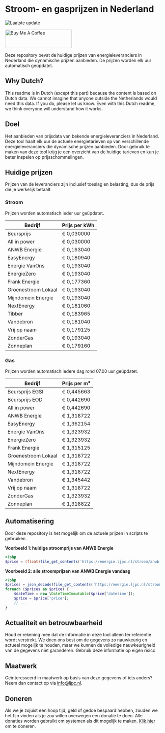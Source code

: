# Stroom- en gasprijzen in Nederland

![Laatste update](https://img.shields.io/badge/laatste%20update-2025--03--04%2011%3A00%20CET-brightgreen)

<a href="https://www.buymeacoffee.com/Lars-" target="_blank"><img src="https://cdn.buymeacoffee.com/buttons/v2/default-orange.png" alt="Buy Me A Coffee" height="60" style="height: 60px !important;width: 217px !important;" ></a>

Deze repository bevat de huidige prijzen van energieleveranciers in Nederland die dynamische prijzen aanbieden. De prijzen worden elk uur automatisch geüpdatet.

## Why Dutch?

This readme is in Dutch (except this part) because the content is based on Dutch data. We cannot imagine that anyone outside the Netherlands would need this data. If you do, please let us know. Even with this Dutch readme, we think
everyone will understand how it works.

## Doel

Het aanbieden van prijsdata van bekende energieleveranciers in Nederland. Deze tool haalt elk uur de actuele energietarieven op van verschillende energieleveranciers die dynamische prijzen aanbieden. Door gebruik te maken van deze tool
krijg je een overzicht van de huidige tarieven en kun je beter inspelen op prijsschommelingen.

## Huidige prijzen

Prijzen van de leveranciers zijn inclusief toeslag en belasting, dus de prijs die je werkelijk betaalt.

### Stroom

Prijzen worden automatisch ieder uur geüpdatet.

 Bedrijf | Prijs per kWh 
---------|---------------
Beursprijs | € 0,030000
All in power | € 0,030000
ANWB Energie | € 0,193040
EasyEnergy | € 0,180940
Energie VanOns | € 0,193040
EnergieZero | € 0,193040
Frank Energie | € 0,177360
Groenestroom Lokaal | € 0,193040
Mijndomein Energie | € 0,193040
NextEnergy | € 0,181060
Tibber | € 0,183965
Vandebron | € 0,181040
Vrij op naam | € 0,179125
ZonderGas | € 0,193040
Zonneplan | € 0,179160


### Gas

Prijzen worden automatisch iedere dag rond 07.00 uur geüpdatet.

 Bedrijf | Prijs per m³ 
---------|--------------
Beursprijs EGSI | € 0,445663
Beursprijs EOD | € 0,442690
All in power | € 0,442690
ANWB Energie | € 1,318722
EasyEnergy | € 1,362154
Energie VanOns | € 1,323932
EnergieZero | € 1,323932
Frank Energie | € 1,315125
Groenestroom Lokaal | € 1,318722
Mijndomein Energie | € 1,318722
NextEnergy | € 1,318722
Vandebron | € 1,345442
Vrij op naam | € 1,318722
ZonderGas | € 1,323932
Zonneplan | € 1,318822


## Automatisering

Door deze repository is het mogelijk om de actuele prijzen in scripts te gebruiken.

**Voorbeeld 1: huidige stroomprijs van ANWB Energie**

```php
<?php
$price = (float)file_get_contents('https://energie.ljpc.nl/stroom/anwb-energie-nu.txt');

```

**Voorbeeld 2: alle stroomprijzen van ANWB Energie vandaag**

```php
<?php
$prices = json_decode(file_get_contents('https://energie.ljpc.nl/stroom/all-in-power-vandaag.json'),true);
foreach ($prices as $price) {
    $dateTime = new \DateTimeImmutable($price['datetime']);
    $price = $price['price'];
    // ...
}
```

## Actualiteit en betrouwbaarheid

Houd er rekening mee dat de informatie in deze tool alleen ter referentie wordt verstrekt. We doen ons best om de gegevens zo nauwkeurig en actueel mogelijk te houden, maar we kunnen de volledige nauwkeurigheid van de gegevens niet
garanderen. Gebruik deze informatie op eigen risico.

## Maatwerk

Geïnteresseerd in maatwerk op basis van deze gegevens of iets anders? Neem dan contact op
via [info@ljpc.nl](mailto:info@ljpc.nl?subject=Energie%20prijzen).

## Doneren

Als we je zojuist een hoop tijd, geld of gedoe bespaard hebben, zouden we het fijn vinden als je zou willen overwegen een
donatie te doen. Alle donaties worden gebruikt om systemen als dit mogelijk te
maken. [Klik hier](https://www.buymeacoffee.com/Lars-) om te doneren.
